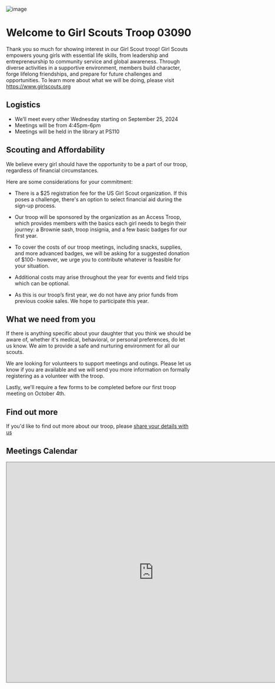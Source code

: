 ![image](https://github.com/troop03090/troop03090.github.io/assets/40272060/9691e59f-85fd-40a0-9822-c8b5f6e6939c)

# Welcome to Girl Scouts Troop 03090

Thank you so much for showing interest in our Girl Scout troop!
Girl Scouts empowers young girls with essential life skills, from leadership and entrepreneurship to community service and global awareness. Through diverse activities in a supportive environment, members build character, forge lifelong friendships, and prepare for future challenges and opportunities. To learn more about what we will be doing, please visit https://www.girlscouts.org

## Logistics
- We’ll meet every other Wednesday starting on September 25, 2024
- Meetings will be from 4:45pm-6pm
- Meetings will be held in the library at PS110

## Scouting and Affordability

We believe every girl should have the opportunity to be a part of our troop, regardless of financial circumstances. 

Here are some considerations for your commitment:

- There is a $25 registration fee for the US Girl Scout organization. If this poses a challenge, there's an option to select financial aid during the sign-up process.

- Our troop will be sponsored by the organization as an Access Troop, which provides members with the basics each girl needs to begin their journey: a Brownie sash, troop insignia, and a few basic badges for our first year. 

- To cover the costs of our troop meetings, including snacks, supplies, and more advanced badges, we will be asking for a suggested donation of $100- however, we urge you to contribute whatever is feasible for your situation.

- Additional costs may arise throughout the year for events and field trips which can be optional.

- As this is our troop’s first year, we do not have any prior funds from previous cookie sales. We hope to participate this year.
 
## What we need from you
If there is anything specific about your daughter that you think we should be aware of, whether it's medical, behavioral, or personal preferences, do let us know. We aim to provide a safe and nurturing environment for all our scouts. 

We are looking for volunteers to support meetings and outings. Please let us know if you are available and we will send you more information on formally registering as a volunteer with the troop.

Lastly, we'll require a few forms to be completed before our first troop meeting on October 4th. 

## Find out more
If you'd like to find out more about our troop, please [share your details with us](https://forms.gle/r1feLmteXNgrSGmH7) 

## Meetings Calendar

<iframe src="https://calendar.google.com/calendar/embed?height=600&wkst=1&ctz=America%2FNew_York&bgcolor=%23ffffff&src=Z3N0cm9vcDAzMDkwQGdtYWlsLmNvbQ&color=%237CB342" style="border:solid 1px #777" width="800" height="600" frameborder="0" scrolling="no"></iframe>

